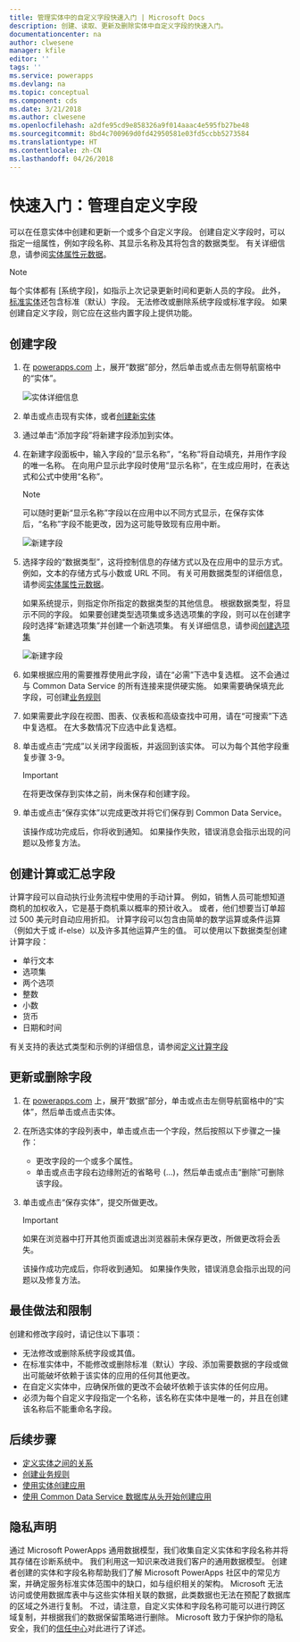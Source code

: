 ```yaml
---
title: 管理实体中的自定义字段快速入门 | Microsoft Docs
description: 创建、读取、更新及删除实体中自定义字段的快速入门。
documentationcenter: na
author: clwesene
manager: kfile
editor: ''
tags: ''
ms.service: powerapps
ms.devlang: na
ms.topic: conceptual
ms.component: cds
ms.date: 3/21/2018
ms.author: clwesene
ms.openlocfilehash: a2dfe95cd9e858326a9f014aaac4e595fb27be48
ms.sourcegitcommit: 8bd4c700969d0fd42950581e03fd5ccbb5273584
ms.translationtype: HT
ms.contentlocale: zh-CN
ms.lasthandoff: 04/26/2018
---
```

# <a name="quickstart-manage-custom-fields"></a>快速入门：管理自定义字段
可以在任意实体中创建和更新一个或多个自定义字段。 创建自定义字段时，可以指定一组属性，例如字段名称、其显示名称及其将包含的数据类型。 有关详细信息，请参阅[实体属性元数据](../../developer/common-data-service/entity-attribute-metadata.md)。

> [!NOTE]
> 每个实体都有 [系统字段]，如指示上次记录更新时间和更新人员的字段。 此外，[标准实体](data-platform-intro.md#system-fields)还包含标准（默认）字段。 无法修改或删除系统字段或标准字段。 如果创建自定义字段，则它应在这些内置字段上提供功能。

## <a name="create-a-field"></a>创建字段

1. 在 [powerapps.com](https://web.powerapps.com) 上，展开“数据”部分，然后单击或点击左侧导航窗格中的“实体”。

    ![实体详细信息](./media/data-platform-cds-create-entity/entitylist.png "实体列表")

2. 单击或点击现有实体，或者[创建新实体](data-platform-create-entity.md)

3. 通过单击“添加字段”将新建字段添加到实体。

4. 在新建字段面板中，输入字段的“显示名称”，“名称”将自动填充，并用作字段的唯一名称。 在向用户显示此字段时使用“显示名称”，在生成应用时，在表达式和公式中使用“名称”。

    > [!NOTE]
    > 可以随时更新“显示名称”字段以在应用中以不同方式显示，在保存实体后，“名称”字段不能更改，因为这可能导致现有应用中断。

    ![新建字段](./media/data-platform-cds-create-entity/newfieldpanel.png "新建字段面板")

5. 选择字段的“数据类型”，这将控制信息的存储方式以及在应用中的显示方式。 例如，文本的存储方式与小数或 URL 不同。 有关可用数据类型的详细信息，请参阅[实体属性元数据](../../developer/common-data-service/entity-attribute-metadata.md)。

    如果系统提示，则指定你所指定的数据类型的其他信息。 根据数据类型，将显示不同的字段。 如果要创建类型选项集或多选选项集的字段，则可以在创建字段时选择“新建选项集”并创建一个新选项集。 有关详细信息，请参阅[创建选项集](custom-picklists.md)

    ![新建字段](./media/data-platform-cds-create-entity/newfieldpanel-2.png "新建字段面板")


7. 如果根据应用的需要推荐使用此字段，请在“必需”下选中复选框。 这不会通过与 Common Data Service 的所有连接来提供硬实施。 如果需要确保填充此字段，可创建[业务规则](data-platform-create-business-rule.md)

8. 如果需要此字段在视图、图表、仪表板和高级查找中可用，请在“可搜索”下选中复选框。 在大多数情况下应选中此复选框。

9. 单击或点击“完成”以关闭字段面板，并返回到该实体。 可以为每个其他字段重复步骤 3-9。
   
    > [!IMPORTANT]
    > 在将更改保存到实体之前，尚未保存和创建字段。

10. 单击或点击“保存实体”以完成更改并将它们保存到 Common Data Service。

    该操作成功完成后，你将收到通知。 如果操作失败，错误消息会指示出现的问题以及修复方法。

## <a name="create-a-calculated-or-roll-up-field"></a>创建计算或汇总字段

计算字段可以自动执行业务流程中使用的手动计算。 例如，销售人员可能想知道商机的加权收入，它是基于商机乘以概率的预计收入。 或者，他们想要当订单超过 500 美元时自动应用折扣。 计算字段可以包含由简单的数学运算或条件运算（例如大于或 if-else）以及许多其他运算产生的值。 可以使用以下数据类型创建计算字段：

* 单行文本
* 选项集
* 两个选项
* 整数
* 小数
* 货币
* 日期和时间

有关支持的表达式类型和示例的详细信息，请参阅[定义计算字段](/dynamics365/customer-engagement/customize/define-calculated-fields)


## <a name="update-or-delete-a-field"></a>更新或删除字段
1. 在 [powerapps.com](https://web.powerapps.com) 上，展开“数据”部分，单击或点击左侧导航窗格中的“实体”，然后单击或点击实体。
2. 在所选实体的字段列表中，单击或点击一个字段，然后按照以下步骤之一操作：
   
   * 更改字段的一个或多个属性。
   * 单击或点击字段右边缘附近的省略号 (...)，然后单击或点击“删除”可删除该字段。

3. 单击或点击“保存实体”，提交所做更改。
   
    > [!IMPORTANT]
    > 如果在浏览器中打开其他页面或退出浏览器前未保存更改，所做更改将会丢失。

    该操作成功完成后，你将收到通知。 如果操作失败，错误消息会指示出现的问题以及修复方法。

## <a name="best-practices-and-restrictions"></a>最佳做法和限制
创建和修改字段时，请记住以下事项：

* 无法修改或删除系统字段或其值。
* 在标准实体中，不能修改或删除标准（默认）字段、添加需要数据的字段或做出可能破坏依赖于该实体的应用的任何其他更改。
* 在自定义实体中，应确保所做的更改不会破坏依赖于该实体的任何应用。
* 必须为每个自定义字段指定一个名称，该名称在实体中是唯一的，并且在创建该名称后不能重命名字段。

## <a name="next-steps"></a>后续步骤
* [定义实体之间的关系](data-platform-entity-lookup.md)
* [创建业务规则](data-platform-create-business-rule.md)
* [使用实体创建应用](../canvas-apps/data-platform-create-app.md)
* [使用 Common Data Service 数据库从头开始创建应用](../canvas-apps/data-platform-create-app-scratch.md)

## <a name="privacy-notice"></a>隐私声明
通过 Microsoft PowerApps 通用数据模型，我们收集自定义实体和字段名称并将其存储在诊断系统中。  我们利用这一知识来改进我们客户的通用数据模型。 创建者创建的实体和字段名称帮助我们了解 Microsoft PowerApps 社区中的常见方案，并确定服务标准实体范围中的缺口，如与组织相关的架构。 Microsoft 无法访问或使用数据库表中与这些实体相关联的数据，此类数据也无法在预配了数据库的区域之外进行复制。 不过，请注意，自定义实体和字段名称可能可以进行跨区域复制，并根据我们的数据保留策略进行删除。 Microsoft 致力于保护你的隐私安全，我们的[信任中心](https://www.microsoft.com/trustcenter/Privacy/default.aspx)对此进行了详述。

